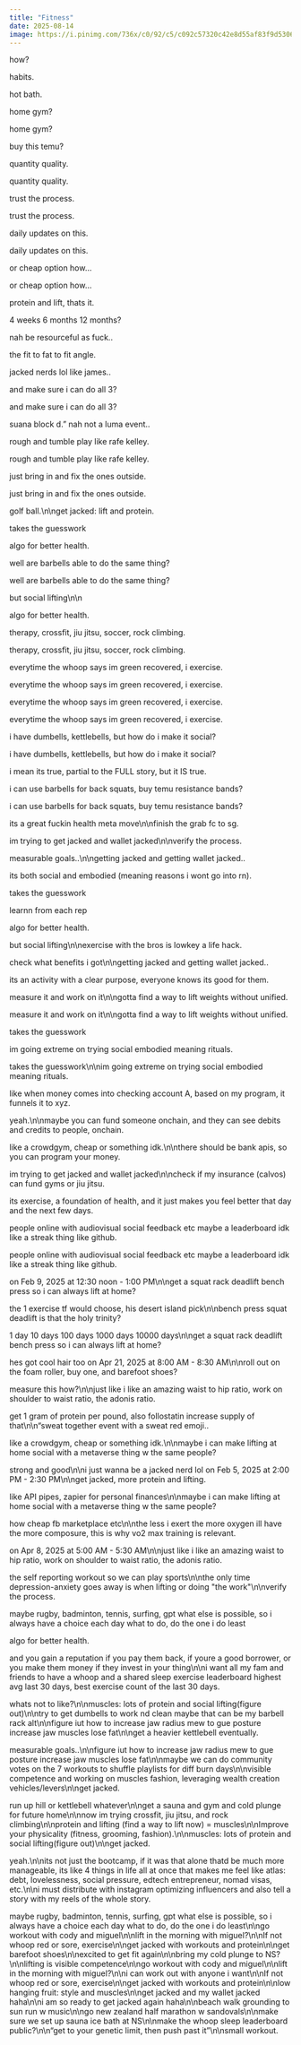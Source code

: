 ```yaml
---
title: "Fitness"
date: 2025-08-14
image: https://i.pinimg.com/736x/c0/92/c5/c092c57320c42e8d55af83f9d5306314.jpg
---
```


how?

habits.

hot bath.

home gym?

home gym?

buy this temu?

quantity quality.

quantity quality.

trust the process.

trust the process.

daily updates on this.

daily updates on this.

or cheap option how...

or cheap option how...

protein and lift, thats it.

4 weeks 6 months 12 months?

nah be resourceful as fuck..

the fit to fat to fit angle.

jacked nerds lol like james..

and make sure i can do all 3?

and make sure i can do all 3?

suana block d.” nah not a luma event..

rough and tumble play like rafe kelley.

rough and tumble play like rafe kelley.

just bring in and fix the ones outside.

just bring in and fix the ones outside.

golf ball.\n\nget jacked: lift and protein.

takes the guesswork

algo for better health.

well are barbells able to do the same thing?

well are barbells able to do the same thing?

but social lifting\n\n

algo for better health.

therapy, crossfit, jiu jitsu, soccer, rock climbing.

therapy, crossfit, jiu jitsu, soccer, rock climbing.

everytime the whoop says im green recovered, i exercise.

everytime the whoop says im green recovered, i exercise.

everytime the whoop says im green recovered, i exercise.

everytime the whoop says im green recovered, i exercise.

i have dumbells, kettlebells, but how do i make it social?

i have dumbells, kettlebells, but how do i make it social?

i mean its true, partial to the FULL story, but it IS true.

i can use barbells for back squats, buy temu resistance bands?

i can use barbells for back squats, buy temu resistance bands?

its a great fuckin health meta move\n\nfinish the grab fc to sg.

im trying to get jacked and wallet jacked\n\nverify the process.

measurable goals..\n\ngetting jacked and getting wallet jacked..

its both social and embodied (meaning reasons i wont go into rn).

takes the guesswork

learnn from each rep

algo for better health.

but social lifting\n\nexercise with the bros is lowkey a life hack.

check what benefits i got\n\ngetting jacked and getting wallet jacked..

its an activity with a clear purpose, everyone knows its good for them.

measure it and work on it\n\ngotta find a way to lift weights without unified.

measure it and work on it\n\ngotta find a way to lift weights without unified.

takes the guesswork

im going extreme on trying social embodied meaning rituals.

takes the guesswork\n\nim going extreme on trying social embodied meaning rituals.

like when money comes into checking account A, based on my program, it funnels it to xyz.

yeah.\n\nmaybe you can fund someone onchain, and they can see debits and credits to people, onchain.

like a crowdgym, cheap or something idk.\n\nthere should be bank apis, so you can program your money.

im trying to get jacked and wallet jacked\n\ncheck if my insurance (calvos) can fund gyms or jiu jitsu.

its exercise, a foundation of health, and it just makes you feel better that day and the next few days.

people online with audiovisual social feedback etc maybe a leaderboard idk like a streak thing like github.

people online with audiovisual social feedback etc maybe a leaderboard idk like a streak thing like github.

on Feb 9, 2025 at 12:30 noon - 1:00 PM\n\nget a squat rack deadlift bench press so i can always lift at home?

the 1 exercise tf would choose, his desert island pick\n\nbench press squat deadlift is that the holy trinity?

1 day 10 days 100 days 1000 days 10000 days\n\nget a squat rack deadlift bench press so i can always lift at home?

hes got cool hair too on Apr 21, 2025 at 8:00 AM - 8:30 AM\n\nroll out on the foam roller, buy one, and barefoot shoes?

measure this how?\n\njust like i like an amazing waist to hip ratio, work on shoulder to waist ratio, the adonis ratio.

get 1 gram of protein per pound, also follostatin increase supply of that\n\n“sweat together event with a sweat red emoji..

like a crowdgym, cheap or something idk.\n\nmaybe i can make lifting at home social with a metaverse thing w the same people?

strong and good\n\ni just wanna be a jacked nerd lol on Feb 5, 2025 at 2:00 PM - 2:30 PM\n\nget jacked, more protein and lifting.

like API pipes, zapier for personal finances\n\nmaybe i can make lifting at home social with a metaverse thing w the same people?

how cheap fb marketplace etc\n\nthe less i exert the more oxygen ill have the more composure, this is why vo2 max training is relevant.

on Apr 8, 2025 at 5:00 AM - 5:30 AM\n\njust like i like an amazing waist to hip ratio, work on shoulder to waist ratio, the adonis ratio.

the self reporting workout so we can play sports\n\nthe only time depression-anxiety goes away is when lifting or doing "the work"\n\nverify the process.

maybe rugby, badminton, tennis, surfing, gpt what else is possible, so i always have a choice each day what to do, do the one i do least

algo for better health.

and you gain a reputation if you pay them back, if youre a good borrower, or you make them money if they invest in your thing\n\ni want all my fam and friends to have a whoop and a shared sleep exercise leaderboard highest avg last 30 days, best exercise count of the last 30 days.

whats not to like?\n\nmuscles: lots of protein and social lifting(figure out)\n\ntry to get dumbells to work nd clean maybe that can be my barbell rack alt\n\nfigure iut how to increase jaw radius mew to gue posture increase jaw muscles lose fat\n\nget a heavier kettlebell eventually.

measurable goals..\n\nfigure iut how to increase jaw radius mew to gue posture increase jaw muscles lose fat\n\nmaybe we can do community votes on the 7 workouts to shuffle playlists for diff burn days\n\nvisible competence and working on muscles fashion, leveraging wealth creation vehicles/levers\n\nget jacked.

run up hill or kettlebell whatever\n\nget a sauna and gym and cold plunge for future home\n\nnow im trying crossfit, jiu jitsu, and rock climbing\n\nprotein and lifting (find a way to lift now) = muscles\n\nImprove your physicality (fitness, grooming, fashion).\n\nmuscles: lots of protein and social lifting(figure out)\n\nget jacked.

yeah.\n\nits not just the bootcamp, if it was that alone thatd be much more manageable, its like 4 things in life all at once that makes me feel like atlas: debt, lovelessness, social pressure, edtech entrepreneur, nomad visas, etc.\n\ni must distribute with instagram optimizing influencers and also tell a story with my reels of the whole story.

maybe rugby, badminton, tennis, surfing, gpt what else is possible, so i always have a choice each day what to do, do the one i do least\n\ngo workout with cody and miguel\n\nlift in the morning with miguel?\n\nIf not whoop red or sore, exercise\n\nget jacked with workouts and protein\n\nget barefoot shoes\n\nexcited to get fit again\n\nbring my cold plunge to NS?\n\nlifting is visible competence\n\ngo workout with cody and miguel\n\nlift in the morning with miguel?\n\ni can work out with anyone i want\n\nIf not whoop red or sore, exercise\n\nget jacked with workouts and protein\n\nlow hanging fruit: style and muscles\n\nget jacked and my wallet jacked haha\n\ni am so ready to get jacked again haha\n\nbeach walk grounding to sun run w music\n\ngo new zealand half marathon w sandovals\n\nmake sure we set up sauna ice bath at NS\n\nmake the whoop sleep leaderboard public?\n\n“get to your genetic limit, then push past it”\n\nsmall workout.

